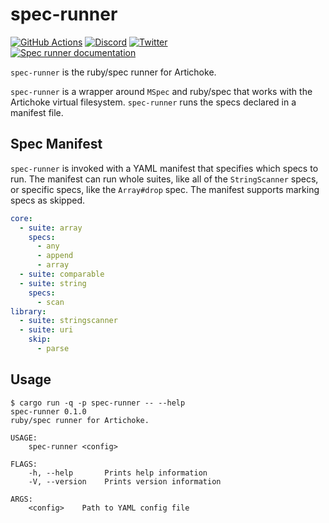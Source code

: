 # spec-runner

[![GitHub Actions](https://github.com/artichoke/artichoke/workflows/CI/badge.svg)](https://github.com/artichoke/artichoke/actions)
[![Discord](https://img.shields.io/discord/607683947496734760)](https://discord.gg/QCe2tp2)
[![Twitter](https://img.shields.io/twitter/follow/artichokeruby?label=Follow&style=social)](https://twitter.com/artichokeruby)
<br>
[![Spec runner documentation](https://img.shields.io/badge/docs-spec--runner-blue.svg)](https://artichoke.github.io/artichoke/spec_runner/)

`spec-runner` is the ruby/spec runner for Artichoke.

`spec-runner` is a wrapper around `MSpec` and ruby/spec that works with the
Artichoke virtual filesystem. `spec-runner` runs the specs declared in a
manifest file.

## Spec Manifest

`spec-runner` is invoked with a YAML manifest that specifies which specs to run.
The manifest can run whole suites, like all of the `StringScanner` specs, or
specific specs, like the `Array#drop` spec. The manifest supports marking specs
as skipped.

```yaml
core:
  - suite: array
    specs:
      - any
      - append
      - array
  - suite: comparable
  - suite: string
    specs:
      - scan
library:
  - suite: stringscanner
  - suite: uri
    skip:
      - parse
```

## Usage

```console
$ cargo run -q -p spec-runner -- --help
spec-runner 0.1.0
ruby/spec runner for Artichoke.

USAGE:
    spec-runner <config>

FLAGS:
    -h, --help       Prints help information
    -V, --version    Prints version information

ARGS:
    <config>    Path to YAML config file
```
